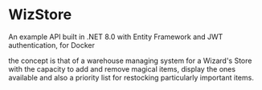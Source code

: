 # WizStore

An example API built in .NET 8.0 with Entity Framework and JWT authentication, for Docker

the concept is that of a warehouse managing system for a Wizard's Store with the capacity to add and remove magical items, display the ones available and also a priority list for restocking particularly important items.

